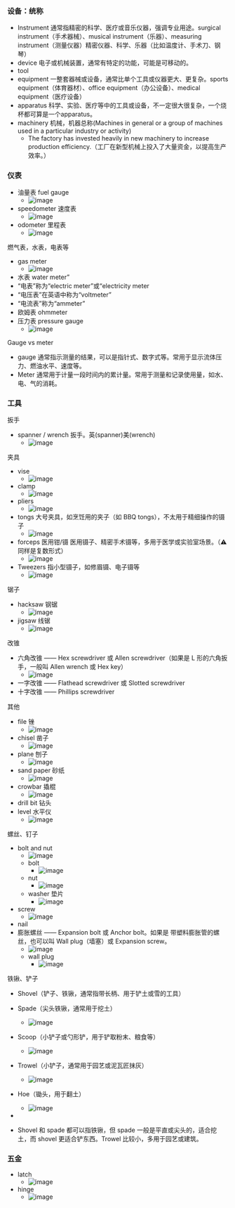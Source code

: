 ### 设备：统称
- Instrument 通常指精密的科学、医疗或音乐仪器，强调专业用途。surgical instrument（手术器械）、musical instrument（乐器）、measuring instrument（测量仪器）精密仪器、科学、乐器（比如温度计、手术刀、钢琴）
- device 电子或机械装置，通常有特定的功能，可能是可移动的。
- tool
- equipment 一整套器械或设备，通常比单个工具或仪器更大、更复杂。sports equipment（体育器材）、office equipment（办公设备）、medical equipment（医疗设备）
- apparatus 科学、实验、医疗等中的工具或设备，不一定很大很复杂，一个烧杯都可算是一个apparatus。
- machinery 机械，机器总称(Machines in general or a group of machines used in a particular industry or activity)
  - The factory has invested heavily in new machinery to increase production efficiency.（工厂在新型机械上投入了大量资金，以提高生产效率。）

### 仪表
- 油量表 fuel gauge
  - ![image](https://github.com/user-attachments/assets/6de6e4f8-3f47-4651-974b-cf57ff32a0a2)
- speedometer 速度表
  - ![image](https://github.com/user-attachments/assets/807aa41c-dca6-4ef3-a518-27deae25aec2)
- odometer 里程表
  - ![image](https://github.com/user-attachments/assets/63d2cf7d-3b62-4b47-8f70-15bd53511602)

燃气表，水表，电表等
- gas meter
  - ![image](https://github.com/user-attachments/assets/ff77159b-679f-43ce-b4e4-49f661246630)
- 水表 water meter”
- “电表”称为“electric meter”或“electricity meter
- “电压表”在英语中称为“voltmeter”
- “电流表”称为“ammeter”
- 欧姆表 ohmmeter
- 压力表 pressure gauge
  - ![image](https://github.com/user-attachments/assets/f20ed5a8-80a8-4c18-88bf-69098c57e25c)

Gauge vs meter
- gauge 通常指示测量的结果，可以是指针式、数字式等。常用于显示流体压力、燃油水平、速度等。
- Meter 通常用于计量一段时间内的累计量。常用于测量和记录使用量，如水、电、气的消耗。

### 工具
扳手
- spanner / wrench 扳手。英(spanner)美(wrench)
  - ![image](https://github.com/user-attachments/assets/8da2353e-d75a-4bf3-b118-eb159041609a)

夹具
- vise
  - ![image](https://github.com/user-attachments/assets/dc46c35a-f927-4945-96b2-0f3d89b7dce3)
- clamp
  - ![image](https://github.com/user-attachments/assets/3af95ed4-d77f-46e3-9ce6-cdd26d670548)
- pliers
  - ![image](https://github.com/user-attachments/assets/5d280e0a-c9b5-4aee-976b-4d9528c515c8)
- tongs 大号夹具，如烹饪用的夹子（如 BBQ tongs），不太用于精细操作的镊子
  - ![image](https://github.com/user-attachments/assets/889d46c9-7d5e-475b-a551-4180acb67e0d)
- forceps 医用钳/镊 医用镊子、精密手术镊等，多用于医学或实验室场景。（⚠️ 同样是复数形式）
  - ![image](https://github.com/user-attachments/assets/73647f94-f7b0-4638-8cd6-dcb799f950e0)
- Tweezers 指小型镊子，如修眉镊、电子镊等
  - ![image](https://github.com/user-attachments/assets/3a3f2d54-93f8-4b61-9b66-baea5e3bcdf4)

锯子
- hacksaw 钢锯
  - ![image](https://github.com/user-attachments/assets/daf16e07-cb0d-4e3a-b345-fd46ea32a30a)
- jigsaw 线锯
  - ![image](https://github.com/user-attachments/assets/8bcab6b1-46ce-4fdd-bd5c-cdefa73307af)

改锥
- 六角改锥 —— Hex screwdriver 或 Allen screwdriver（如果是 L 形的六角扳手，一般叫 Allen wrench 或 Hex key）
  - ![image](https://github.com/user-attachments/assets/8186f66b-fd9f-4055-a610-89ad83c8e1b8)
- 一字改锥 —— Flathead screwdriver 或 Slotted screwdriver
- 十字改锥 —— Phillips screwdriver

其他
- file 锉
  - ![image](https://github.com/user-attachments/assets/5dbf9ea7-0bef-4d88-90b3-3e5f5c206b7c)
- chisel 凿子
  - ![image](https://github.com/user-attachments/assets/ffb0a7d0-c177-459c-a184-8972d5af20b6)
- plane 刨子
  - ![image](https://github.com/user-attachments/assets/1aa1578d-5432-4a0d-bd8b-f4fdd2ee9e8c)
- sand paper 砂纸
  - ![image](https://github.com/user-attachments/assets/4bf25c12-d31a-4cac-b393-8512092ab4db)
- crowbar 撬棍
  - ![image](https://github.com/user-attachments/assets/f6c524ac-73d9-41c0-941c-f5f3becc6cb4)
- drill bit 钻头
- level 水平仪
  - ![image](https://github.com/user-attachments/assets/71c71fc2-5ade-4ebe-bb15-02c1308f8e5b)

螺丝、钉子
- bolt and nut
  - ![image](https://github.com/user-attachments/assets/cb01cbf7-c62c-4c55-8ba0-e5bc5a526e0f)
  - bolt
    - ![image](https://github.com/user-attachments/assets/d214977f-315e-4700-8688-49ab2e44768c)
  - nut
    - ![image](https://github.com/user-attachments/assets/f370dbef-32c7-4057-a0ca-00d5d1374b3a)
  - washer 垫片
    - ![image](https://github.com/user-attachments/assets/257ecaa2-0e94-4c6a-bb78-4c358560ddf4)
- screw
  - ![image](https://github.com/user-attachments/assets/cb00e244-0c03-4375-b44c-10b3313d55b8)
- nail
- 膨胀螺丝 —— Expansion bolt 或 Anchor bolt。如果是 带塑料膨胀管的螺丝，也可以叫 Wall plug（墙塞）或 Expansion screw。
  - ![image](https://github.com/user-attachments/assets/ec8ccc1f-3060-4853-94ce-a27cad4e435d)
  - wall plug
    - ![image](https://github.com/user-attachments/assets/ca4a7534-a704-4623-ae7d-82721995d475)

铁锹、铲子
- Shovel（铲子、铁锹，通常指带长柄、用于铲土或雪的工具）
- Spade（尖头铁锹，通常用于挖土）
  - ![image](https://github.com/user-attachments/assets/7f2d0613-8407-41e1-bc9c-030fbbf79ffd)
- Scoop（小铲子或勺形铲，用于铲取粉末、粮食等）
  - ![image](https://github.com/user-attachments/assets/42a3b5e2-0d4d-4f47-9036-c6d898119380)
- Trowel（小铲子，通常用于园艺或泥瓦匠抹灰）
  - ![image](https://github.com/user-attachments/assets/4e23e084-d107-4644-8afe-eab9ffe85244)
- Hoe（锄头，用于翻土）
  - ![image](https://github.com/user-attachments/assets/8433661b-484a-4e6b-9749-ecc43a935392)

-
- Shovel 和 spade 都可以指铁锹，但 spade 一般是平直或尖头的，适合挖土，而 shovel 更适合铲东西。Trowel 比较小，多用于园艺或建筑。

### 五金
- latch
  - ![image](https://github.com/user-attachments/assets/5762f22f-012f-424b-b0e1-66f2f072f715)
- hinge
  - ![image](https://github.com/user-attachments/assets/6763fe41-f389-4532-90ac-c31fec2fe5eb)
